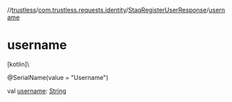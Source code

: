 //[trustless](../../../index.md)/[com.trustless.requests.identity](../index.md)/[StaqRegisterUserResponse](index.md)/[username](username.md)

# username

[kotlin]\

@SerialName(value = &quot;Username&quot;)

val [username](username.md): [String](https://kotlinlang.org/api/latest/jvm/stdlib/kotlin/-string/index.html)
